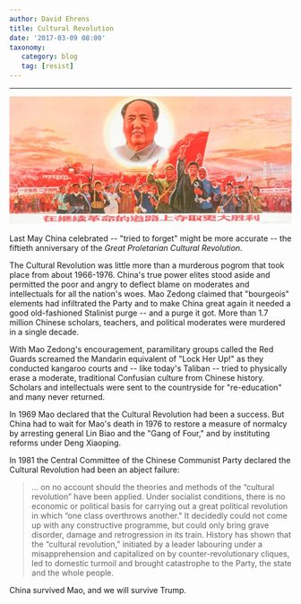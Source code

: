 ```yaml
---
author: David Ehrens
title: Cultural Revolution
date: '2017-03-09 08:00'
taxonomy:
   category: blog
   tag: [resist]
---
```

---

![](mao.jpg)

Last May China celebrated -- "tried to forget" might be more accurate -- the fiftieth anniversary of the *Great Proletarian Cultural Revolution*.

The Cultural Revolution was little more than a murderous pogrom that took place from about 1966-1976. China's true power elites stood aside and permitted the poor and angry to deflect blame on moderates and intellectuals for all the nation's woes. Mao Zedong claimed that "bourgeois" elements had infiltrated the Party and to make China great again it needed a good old-fashioned Stalinist purge -- and a purge it got. More than 1.7 million Chinese scholars, teachers, and political moderates were murdered in a single decade. 

With Mao Zedong's encouragement, paramilitary groups called the Red Guards screamed the Mandarin equivalent of "Lock Her Up!" as they conducted kangaroo courts and -- like today's Taliban -- tried to physically erase a moderate, traditional Confusian culture from Chinese history. Scholars and intellectuals were sent to the countryside for "re-education" and many never returned.

In 1969 Mao declared that the Cultural Revolution had been a success. But China had to wait for Mao's death in 1976 to restore a measure of normalcy by arresting general Lin Biao and the "Gang of Four," and by instituting reforms under Deng Xiaoping.

In 1981 the Central Committee of the Chinese Communist Party declared the Cultural Revolution had been an abject failure:

> ... on no account should the theories and methods of the “cultural revolution” have been applied. Under socialist conditions, there is no economic or political basis for carrying out a great political revolution in which “one class overthrows another." It decidedly could not come up with any constructive programme, but could only bring grave disorder, damage and retrogression in its train. History has shown that the “cultural revolution," initiated by a leader labouring under a misapprehension and capitalized on by counter-revolutionary cliques, led to domestic turmoil and brought catastrophe to the Party, the state and the whole people.

China survived Mao, and we will survive Trump.

